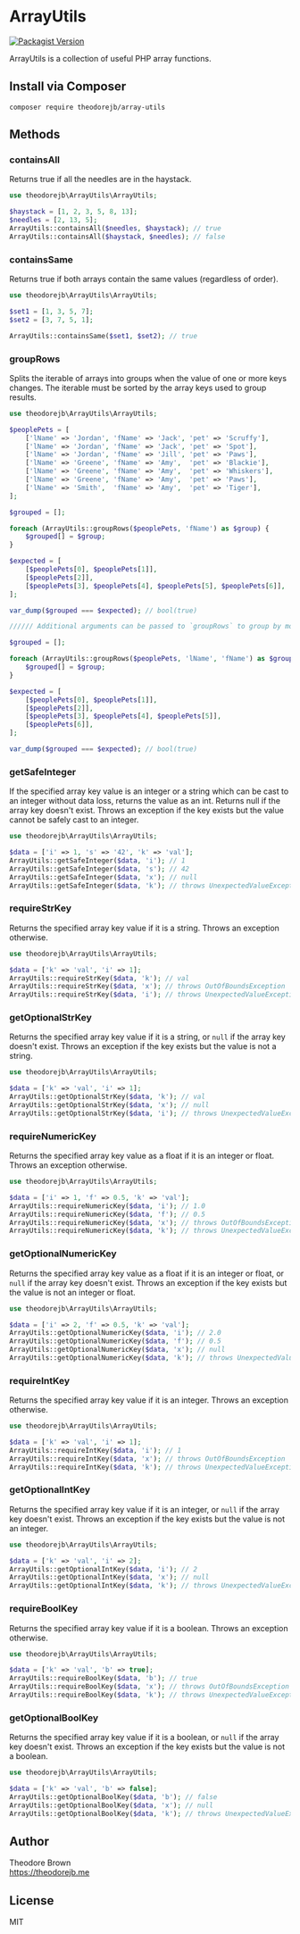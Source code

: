 # ArrayUtils

[![Packagist Version](https://img.shields.io/packagist/v/theodorejb/array-utils.svg)](https://packagist.org/packages/theodorejb/array-utils)

ArrayUtils is a collection of useful PHP array functions.

## Install via Composer

`composer require theodorejb/array-utils`

## Methods

### containsAll

Returns true if all the needles are in the haystack.

```php
use theodorejb\ArrayUtils\ArrayUtils;

$haystack = [1, 2, 3, 5, 8, 13];
$needles = [2, 13, 5];
ArrayUtils::containsAll($needles, $haystack); // true
ArrayUtils::containsAll($haystack, $needles); // false
```

### containsSame

Returns true if both arrays contain the same values (regardless of order).

```php
use theodorejb\ArrayUtils\ArrayUtils;

$set1 = [1, 3, 5, 7];
$set2 = [3, 7, 5, 1];

ArrayUtils::containsSame($set1, $set2); // true
```

### groupRows

Splits the iterable of arrays into groups when the value of one or more keys changes.
The iterable must be sorted by the array keys used to group results.

```php
use theodorejb\ArrayUtils\ArrayUtils;

$peoplePets = [
    ['lName' => 'Jordan', 'fName' => 'Jack', 'pet' => 'Scruffy'],
    ['lName' => 'Jordan', 'fName' => 'Jack', 'pet' => 'Spot'],
    ['lName' => 'Jordan', 'fName' => 'Jill', 'pet' => 'Paws'],
    ['lName' => 'Greene', 'fName' => 'Amy',  'pet' => 'Blackie'],
    ['lName' => 'Greene', 'fName' => 'Amy',  'pet' => 'Whiskers'],
    ['lName' => 'Greene', 'fName' => 'Amy',  'pet' => 'Paws'],
    ['lName' => 'Smith',  'fName' => 'Amy',  'pet' => 'Tiger'],
];

$grouped = [];

foreach (ArrayUtils::groupRows($peoplePets, 'fName') as $group) {
    $grouped[] = $group;
}

$expected = [
    [$peoplePets[0], $peoplePets[1]],
    [$peoplePets[2]],
    [$peoplePets[3], $peoplePets[4], $peoplePets[5], $peoplePets[6]],
];

var_dump($grouped === $expected); // bool(true)

////// Additional arguments can be passed to `groupRows` to group by more than one column:

$grouped = [];

foreach (ArrayUtils::groupRows($peoplePets, 'lName', 'fName') as $group) {
    $grouped[] = $group;
}

$expected = [
    [$peoplePets[0], $peoplePets[1]],
    [$peoplePets[2]],
    [$peoplePets[3], $peoplePets[4], $peoplePets[5]],
    [$peoplePets[6]],
];

var_dump($grouped === $expected); // bool(true)
```

### getSafeInteger

If the specified array key value is an integer or a string which can be cast to an integer
without data loss, returns the value as an int. Returns null if the array key doesn't exist.
Throws an exception if the key exists but the value cannot be safely cast to an integer.

```php
use theodorejb\ArrayUtils\ArrayUtils;

$data = ['i' => 1, 's' => '42', 'k' => 'val'];
ArrayUtils::getSafeInteger($data, 'i'); // 1
ArrayUtils::getSafeInteger($data, 's'); // 42
ArrayUtils::getSafeInteger($data, 'x'); // null
ArrayUtils::getSafeInteger($data, 'k'); // throws UnexpectedValueException
```

### requireStrKey

Returns the specified array key value if it is a string. Throws an exception otherwise.

```php
use theodorejb\ArrayUtils\ArrayUtils;

$data = ['k' => 'val', 'i' => 1];
ArrayUtils::requireStrKey($data, 'k'); // val
ArrayUtils::requireStrKey($data, 'x'); // throws OutOfBoundsException
ArrayUtils::requireStrKey($data, 'i'); // throws UnexpectedValueException
```

### getOptionalStrKey

Returns the specified array key value if it is a string, or `null` if the array key doesn't exist.
Throws an exception if the key exists but the value is not a string.

```php
use theodorejb\ArrayUtils\ArrayUtils;

$data = ['k' => 'val', 'i' => 1];
ArrayUtils::getOptionalStrKey($data, 'k'); // val
ArrayUtils::getOptionalStrKey($data, 'x'); // null
ArrayUtils::getOptionalStrKey($data, 'i'); // throws UnexpectedValueException
```

### requireNumericKey

Returns the specified array key value as a float if it is an integer or float. Throws an exception otherwise.

```php
use theodorejb\ArrayUtils\ArrayUtils;

$data = ['i' => 1, 'f' => 0.5, 'k' => 'val'];
ArrayUtils::requireNumericKey($data, 'i'); // 1.0
ArrayUtils::requireNumericKey($data, 'f'); // 0.5
ArrayUtils::requireNumericKey($data, 'x'); // throws OutOfBoundsException
ArrayUtils::requireNumericKey($data, 'k'); // throws UnexpectedValueException
```

### getOptionalNumericKey

Returns the specified array key value as a float if it is an integer or float, or `null` if the array key doesn't exist.
Throws an exception if the key exists but the value is not an integer or float.

```php
use theodorejb\ArrayUtils\ArrayUtils;

$data = ['i' => 2, 'f' => 0.5, 'k' => 'val'];
ArrayUtils::getOptionalNumericKey($data, 'i'); // 2.0
ArrayUtils::getOptionalNumericKey($data, 'f'); // 0.5
ArrayUtils::getOptionalNumericKey($data, 'x'); // null
ArrayUtils::getOptionalNumericKey($data, 'k'); // throws UnexpectedValueException
```

### requireIntKey

Returns the specified array key value if it is an integer. Throws an exception otherwise.

```php
use theodorejb\ArrayUtils\ArrayUtils;

$data = ['k' => 'val', 'i' => 1];
ArrayUtils::requireIntKey($data, 'i'); // 1
ArrayUtils::requireIntKey($data, 'x'); // throws OutOfBoundsException
ArrayUtils::requireIntKey($data, 'k'); // throws UnexpectedValueException
```

### getOptionalIntKey

Returns the specified array key value if it is an integer, or `null` if the array key doesn't exist.
Throws an exception if the key exists but the value is not an integer.

```php
use theodorejb\ArrayUtils\ArrayUtils;

$data = ['k' => 'val', 'i' => 2];
ArrayUtils::getOptionalIntKey($data, 'i'); // 2
ArrayUtils::getOptionalIntKey($data, 'x'); // null
ArrayUtils::getOptionalIntKey($data, 'k'); // throws UnexpectedValueException
```

### requireBoolKey

Returns the specified array key value if it is a boolean. Throws an exception otherwise.

```php
use theodorejb\ArrayUtils\ArrayUtils;

$data = ['k' => 'val', 'b' => true];
ArrayUtils::requireBoolKey($data, 'b'); // true
ArrayUtils::requireBoolKey($data, 'x'); // throws OutOfBoundsException
ArrayUtils::requireBoolKey($data, 'k'); // throws UnexpectedValueException
```

### getOptionalBoolKey

Returns the specified array key value if it is a boolean, or `null` if the array key doesn't exist.
Throws an exception if the key exists but the value is not a boolean.

```php
use theodorejb\ArrayUtils\ArrayUtils;

$data = ['k' => 'val', 'b' => false];
ArrayUtils::getOptionalBoolKey($data, 'b'); // false
ArrayUtils::getOptionalBoolKey($data, 'x'); // null
ArrayUtils::getOptionalBoolKey($data, 'k'); // throws UnexpectedValueException
```

## Author

Theodore Brown  
<https://theodorejb.me>

## License

MIT
